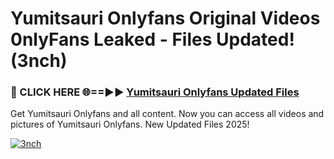 # Yumitsauri Onlyfans Original Videos 0nlyFans Leaked - Files Updated! (3nch)

<h3>🔴 CLICK HERE 🌐==►► <a href="https://tinyurl.com/ehrbuxhb" rel="nofollow">Yumitsauri Onlyfans Updated Files</a></h3>

Get Yumitsauri Onlyfans and all content. Now you can access all videos and pictures of Yumitsauri Onlyfans. New Updated Files 2025!

[![3nch](https://i.imgur.com/lVYEuWS.gif)](https://tinyurl.com/ehrbuxhb)
